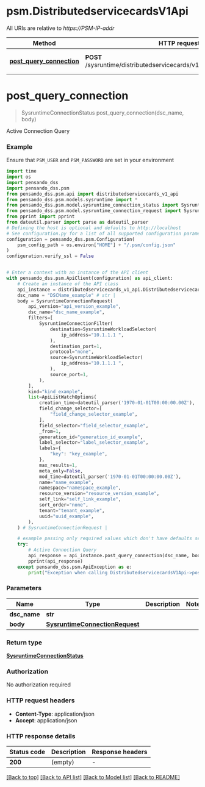 # psm.DistributedservicecardsV1Api

All URIs are relative to *https://PSM-IP-addr*

Method | HTTP request | Description
------------- | ------------- | -------------
[**post_query_connection**](DistributedservicecardsV1Api.md#post_query_connection) | **POST** /sysruntime/distributedservicecards/v1/{DSCName}/connections | Active Connection Query


# **post_query_connection**
> SysruntimeConnectionStatus post_query_connection(dsc_name, body)

Active Connection Query

### Example

Ensure that `PSM_USER` and `PSM_PASSWORD` are set in your environment

```python
import time
import os
import pensando_dss
import pensando_dss.psm
from pensando_dss.psm.api import distributedservicecards_v1_api
from pensando_dss.psm.models.sysruntime import *
from pensando_dss.psm.model.sysruntime_connection_status import SysruntimeConnectionStatus
from pensando_dss.psm.model.sysruntime_connection_request import SysruntimeConnectionRequest
from pprint import pprint
from dateutil.parser import parse as dateutil_parser
# Defining the host is optional and defaults to http://localhost
# See configuration.py for a list of all supported configuration parameters.
configuration = pensando_dss.psm.Configuration(
    psm_config_path = os.environ["HOME"] + "/.psm/config.json"
)
configuration.verify_ssl = False


# Enter a context with an instance of the API client
with pensando_dss.psm.ApiClient(configuration) as api_client:
    # Create an instance of the API class
    api_instance = distributedservicecards_v1_api.DistributedservicecardsV1Api(api_client)
    dsc_name = "DSCName_example" # str | 
    body = SysruntimeConnectionRequest(
        api_version="api_version_example",
        dsc_name="dsc_name_example",
        filters=[
            SysruntimeConnectionFilter(
                destination=SysruntimeWorkloadSelector(
                    ip_address="10.1.1.1 ",
                ),
                destination_port=1,
                protocol="none",
                source=SysruntimeWorkloadSelector(
                    ip_address="10.1.1.1 ",
                ),
                source_port=1,
            ),
        ],
        kind="kind_example",
        list=ApiListWatchOptions(
            creation_time=dateutil_parser('1970-01-01T00:00:00.00Z'),
            field_change_selector=[
                "field_change_selector_example",
            ],
            field_selector="field_selector_example",
            _from=1,
            generation_id="generation_id_example",
            label_selector="label_selector_example",
            labels={
                "key": "key_example",
            },
            max_results=1,
            meta_only=False,
            mod_time=dateutil_parser('1970-01-01T00:00:00.00Z'),
            name="name_example",
            namespace="namespace_example",
            resource_version="resource_version_example",
            self_link="self_link_example",
            sort_order="none",
            tenant="tenant_example",
            uuid="uuid_example",
        ),
    ) # SysruntimeConnectionRequest | 

    # example passing only required values which don't have defaults set
    try:
        # Active Connection Query
        api_response = api_instance.post_query_connection(dsc_name, body)
        pprint(api_response)
    except pensando_dss.psm.ApiException as e:
        print("Exception when calling DistributedservicecardsV1Api->post_query_connection: %s\n" % e)

```

### Parameters

Name | Type | Description  | Notes
------------- | ------------- | ------------- | -------------
 **dsc_name** | **str**|  |
 **body** | [**SysruntimeConnectionRequest**](SysruntimeConnectionRequest.md)|  |

### Return type

[**SysruntimeConnectionStatus**](SysruntimeConnectionStatus.md)

### Authorization

No authorization required

### HTTP request headers

 - **Content-Type**: application/json
 - **Accept**: application/json

### HTTP response details
| Status code | Description | Response headers |
|-------------|-------------|------------------|
**200** | (empty) |  -  |

[[Back to top]](#) [[Back to API list]](../README.md#documentation-for-api-endpoints) [[Back to Model list]](../README.md#documentation-for-models) [[Back to README]](../README.md)

